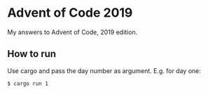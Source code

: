 # Advent of Code 2019

My answers to Advent of Code, 2019 edition.

## How to run

Use cargo and pass the day number as argument. E.g. for day one:

```bash
$ cargo run 1
```
